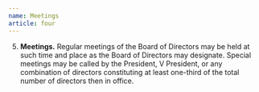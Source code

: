 ```yaml
---
name: Meetings
article: four
---
```


5. **Meetings.** Regular meetings of the Board of Directors may be held at such time and place as the Board of Directors may designate. Special meetings may be called by the President, V President, or any combination of directors constituting at least one-third of the total number of directors then in office.
